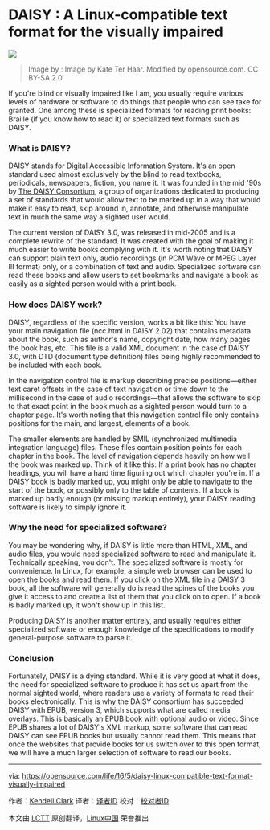 DAISY : A Linux-compatible text format for the visually impaired
=================================================================


![](https://opensource.com/sites/default/files/styles/image-full-size/public/images/education/osdc-lead_books.png?itok=K8wqfPT5)
>Image by : 
Image by Kate Ter Haar. Modified by opensource.com. CC BY-SA 2.0.

If you're blind or visually impaired like I am, you usually require various levels of hardware or software to do things that people who can see take for granted. One among these is specialized formats for reading print books: Braille (if you know how to read it) or specialized text formats such as DAISY.

### What is DAISY?

DAISY stands for Digital Accessible Information System. It's an open standard used almost exclusively by the blind to read textbooks, periodicals, newspapers, fiction, you name it. It was founded in the mid '90s by [The DAISY Consortium][1], a group of organizations dedicated to producing a set of standards that would allow text to be marked up in a way that would make it easy to read, skip around in, annotate, and otherwise manipulate text in much the same way a sighted user would.

The current version of DAISY 3.0, was released in mid-2005 and is a complete rewrite of the standard. It was created with the goal of making it much easier to write books complying with it. It's worth noting that DAISY can support plain text only, audio recordings (in PCM Wave or MPEG Layer III format) only, or a combination of text and audio. Specialized software can read these books and allow users to set bookmarks and navigate a book as easily as a sighted person would with a print book.

### How does DAISY work?

DAISY, regardless of the specific version, works a bit like this: You have your main navigation file (ncc.html in DAISY 2.02) that contains metadata about the book, such as author's name, copyright date, how many pages the book has, etc. This file is a valid XML document in the case of DAISY 3.0, with DTD (document type definition) files being highly recommended to be included with each book.

In the navigation control file is markup describing precise positions—either text caret offsets in the case of text navigation or time down to the millisecond in the case of audio recordings—that allows the software to skip to that exact point in the book much as a sighted person would turn to a chapter page. It's worth noting that this navigation control file only contains positions for the main, and largest, elements of a book.

The smaller elements are handled by SMIL (synchronized multimedia integration language) files. These files contain position points for each chapter in the book. The level of navigation depends heavily on how well the book was marked up. Think of it like this: If a print book has no chapter headings, you will have a hard time figuring out which chapter you're in. If a DAISY book is badly marked up, you might only be able to navigate to the start of the book, or possibly only to the table of contents. If a book is marked up badly enough (or missing markup entirely), your DAISY reading software is likely to simply ignore it.

### Why the need for specialized software?

You may be wondering why, if DAISY is little more than HTML, XML, and audio files, you would need specialized software to read and manipulate it. Technically speaking, you don't. The specialized software is mostly for convenience. In Linux, for example, a simple web browser can be used to open the books and read them. If you click on the XML file in a DAISY 3 book, all the software will generally do is read the spines of the books you give it access to and create a list of them that you click on to open. If a book is badly marked up, it won't show up in this list.

Producing DAISY is another matter entirely, and usually requires either specialized software or enough knowledge of the specifications to modify general-purpose software to parse it.

### Conclusion

Fortunately, DAISY is a dying standard. While it is very good at what it does, the need for specialized software to produce it has set us apart from the normal sighted world, where readers use a variety of formats to read their books electronically. This is why the DAISY consortium has succeeded DAISY with EPUB, version 3, which supports what are called media overlays. This is basically an EPUB book with optional audio or video. Since EPUB shares a lot of DAISY's XML markup, some software that can read DAISY can see EPUB books but usually cannot read them. This means that once the websites that provide books for us switch over to this open format, we will have a much larger selection of software to read our books.

--------------------------------------------------------------------------------

via: https://opensource.com/life/16/5/daisy-linux-compatible-text-format-visually-impaired

作者：[Kendell Clark][a]
译者：[译者ID](https://github.com/译者ID)
校对：[校对者ID](https://github.com/校对者ID)

本文由 [LCTT](https://github.com/LCTT/TranslateProject) 原创翻译，[Linux中国](https://linux.cn/) 荣誉推出

[a]: https://opensource.com/users/kendell-clark
[1]: http://www.daisy.org
